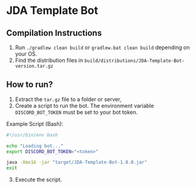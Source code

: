 # JDA Template Bot

## Compilation Instructions

1. Run `./gradlew clean build` or `gradlew.bat clean build` depending on your OS.
2. Find the distribution files in `build/distributions/JDA-Template-Bot-version.tar.gz`

## How to run?

1. Extract the `tar.gz` file to a folder or server,
2. Create a script to run the bot. The environment variable `DISCORD_BOT_TOKEN` must be set to your bot token.

Example Script (Bash):
```bash
#!/usr/bin/env bash

echo "Loading bot..."
export DISCORD_BOT_TOKEN="<token>"

java -Xmx1G -jar "target/JDA-Template-Bot-1.0.0.jar"
exit
```
3. Execute the script.